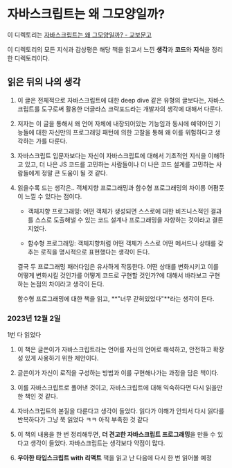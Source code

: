 # 자바스크립트는 왜 그모양일까?

이 디렉토리는 [자바스크립트는 왜 그모양일까? - 교보문고](https://product.kyobobook.co.kr/detail/S000001033091)

이 디렉토리의 모든 지식과 감상평은 해당 책을 읽고서 느낀 **생각**과 **코드**와 **지식**을 정리한 디렉토리이다.

## 읽은 뒤의 나의 생각

1. 이 글은 전체적으로 자바스크립트에 대한 deep dive 같은 유형의 글보다는, 자바스크립트를 도구로써 활용한 더글라스 크락포드라는 개발자의 생각에 대해서 다룬다.

2. 저자는 이 글을 통해서 왜 언어 자체에 내장되어있는 기능임과 동시에 예약어인 기능들에 대한 자신만의 프로그래밍 패턴에 의한 고찰을 통해 왜 이를 위험하다고 생각하는 가를 다룬다.

3. 자바스크립트 입문자보다는 자신이 자바스크립트에 대해서 기초적인 지식을 이해하고 있고, 더 나은 JS 코드를 고민하는 사람들이나 더 나은 코드 설계를 고민하는 사람들에게 정말 큰 도움이 될 것 같다.

4. 읽을수록 드는 생각은.. 객체지향 프로그래밍과 함수형 프로그래밍의 차이릉 어폄풋이 느낄 수 있다는 점이다.

   - 객체지향 프로그래밍: 어떤 객체가 생성되면 스스로에 대한 비즈니스적인 결과를 스스로 도출해낼 수 있는 코드 설계나 프로그래밍을 자향하는 것이라고 결론지었다.

   - 함수형 프로그래밍: 객체지향처럼 어떤 객체가 스스로 어떤 메서드나 상태를 갖추는 로직을 명시적으로 표현했다는 생각이 든다.

   결국 두 프로그래밍 패러다임은 유사하게 작동한다. 어떤 상태를 변화시키고 이를 어떻게 변화시킬 것인가를 어떻게 코드로 구현할 것인가?에 대해서 바라보고 구현하는 논점의 차이라고 생각이 든다.

   함수형 프로그래밍에 대한 책을 읽고, **"너무 갇혀있었다"**라는 생각이 든다.

### 2023년 12월 2일

1번 다 읽었다

1. 이 책은 글쓴이가 자바스크립트라는 언어를 자신의 언어로 해석하고, 안전하고 확장성 있게 사용하기 위한 제안이다.

2. 글쓴이가 자신이 로직을 구성하는 방법과 이를 구현해나가는 과정을 담은 책이다.

3. 이를 자바스크립트로 풀어낸 것이고, 자바스크립트에 대해 익숙하다면 다시 읽을만한 책인 것 같다.

4. 자바스크립트의 본질을 다룬다고 생각이 들었다. 읽다가 이해가 안되서 다시 읽다를 반복하다가 그냥 쭉 읽었다 ㅋㅋ 아직 부족한 것 같다

5. 이 책의 내용을 한 번 정리해두면, **더 견고한 자바스크립트 프로그래밍**을 만들 수 있다고 생각이 들었다. 자바스크립트는 생각보다 약점이 많다.

6. **우아한 타입스크립트 with 리액트** 책을 읽고 난 다음에 다시 한 번 읽어볼 예정
